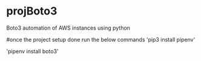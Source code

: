 # projBoto3
Boto3 automation of AWS instances using python


#once the project setup done run the below commands
'pip3 install pipenv'

'pipenv install boto3'
